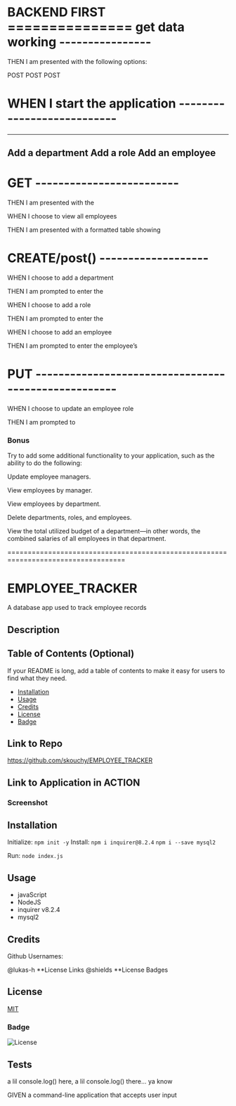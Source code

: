 
# BACKEND FIRST =============== get data working ----------------

THEN I am presented with the following options: 
 <!-- TODO:  CREATE prepared statements for each GET, then test, then insert statement into schema -->
 <!--  get all departments,  GET -->
 <!--  get one department,  GET -->

 <!--  get all roles,   GET-->
 <!--  get one role,   GET-->

 <!-- *?* get all employees,   GET-->
 <!-- *?* get one employee,   GET-->

 <!-- TODO:  CREATE prepared statements for each CREATE, then test, then insert statement into schema -->
 <!-- ? add a department,  --> POST
 <!-- ? add a role,  --> POST
 <!-- ? add an employee,  --> POST
 
 <!-- TODO:  CREATE prepared statements for each UPDATE, then test, then insert statement into schema -->
 <!--  and update an employee role --> 




# WHEN I start the application ---------------------------
 <!--  Inquirer Prompts -->
 <!--@ What would you like to do? -->
 <!-- View All departments -->
 <!-- View All roles -->
 <!-- View All employees -->
 -----------------
 Add a department
 Add a role
 Add an employee
 -----------------
 <!-- Update an employee role -->


# GET -------------------------

<!-- WHEN I choose to view all departments -->
 <!-- Inquirer Function to call working router.get(API/departments)  -->

<!-- THEN I am presented with a formatted table showing  -->
<!-- department names -->
<!-- department ids -->



<!-- WHEN I choose to view all roles -->
 <!--  Inquirer Function to call working router.get(API/roles)  -->
THEN I am presented with the 
<!--  job title,  -->
<!--  role id,  -->
<!-- *** the department that role belongs to--><!-- * REFERENCE department_id -->
<!--  the salary for that role -->



WHEN I choose to view all employees
 <!-- Inquirer Function to call working router.get(API/employees)  -->
THEN I am presented with a formatted table showing 
  <!-- employee data, including  -->
<!-- employee ids,  -->
<!-- first names,  -->
<!-- last names,  -->
<!-- job titles,  -->
<!-- * departments,  --><!-- * REFERENCE department_id -->
<!-- * salaries,  -->
<!-- * managers that the employees report to --><!-- * REFERENCE department.manager_id -->
<!-- ????? TODO: CREATE Manager table?????? --->




# CREATE/post() -------------------

WHEN I choose to add a department
 <!-- TODO:  Inquirer Function to call working router.post(API/department)  -->
THEN I am prompted to enter the 
<!-- ? name of the department  -->
<!-- and that department is added to the database -->



WHEN I choose to add a role
 <!-- TODO:  Inquirer Function to call working router.post(API/role)  -->
THEN I am prompted to enter the 
<!-- ? name,  -->
<!-- ? salary,  -->
<!-- ? department_id for the role 
<!-- and that role is added to the database --> 


WHEN I choose to add an employee
 <!-- TODO:  Inquirer Function to call working router.post(API/employee)  -->
THEN I am prompted to enter the employee’s 
<!-- ? first name,  -->
<!-- ? last name,  -->
<!-- ? role, -->
<!-- ? and manager,  -->
<!-- and that employee is added to the database -->



# PUT ----------------------------------------------------
WHEN I choose to update an employee role
 <!-- TODO:  Inquirer Function to call working router.put(API/employee/:id)  -->
THEN I am prompted to 
<!-- ! select an employee to update and  -->
<!-- ? their new role  -->
<!-- and this information is updated in the database -->




### Bonus
Try to add some additional functionality to your application, such as the ability to do the following:

Update employee managers.

View employees by manager.

View employees by department.

Delete departments, roles, and employees.

View the total utilized budget of a department—in other words, the combined salaries of all employees in that department.










===================================================================================
# EMPLOYEE_TRACKER
A database app used to track employee records

## Description



## Table of Contents (Optional)

If your README is long, add a table of contents to make it easy for users to find what they need.

- [Installation](#installation) 
- [Usage](#usage)
- [Credits](#credits)
- [License](#license)
- [Badge](#license)

## Link to Repo
https://github.com/skouchy/EMPLOYEE_TRACKER

## Link to Application in ACTION
<!--![https://watch.screencastify.com/v/hI4xljqc0NWfY3nCDT5i] -->

### Screenshot
<!-- ![screenshot_skouchy_EMPLOYEE_TRACKER](https://user-images.githubusercontent.com/119292219/229270875-3c36d0c7-015f-49e9-a626-199ddf858f81.png) -->


## Installation

Initialize: `npm init -y`
Install: `npm i inquirer@8.2.4`
        `npm i --save mysql2`

Run: `node index.js`

## Usage
* javaScript
* NodeJS
* inquirer v8.2.4
* mysql2

## Credits
Github Usernames:

@lukas-h **License Links
@shields **License Badges

## License
[MIT](https://opensource.org/badge/license/MIT/)
### Badge

![License](https://img.shields.io/badge/License-MIT-yellow.svg)

## Tests

a lil console.log() here, 
a lil console.log() there... ya know


GIVEN a command-line application that accepts user input


